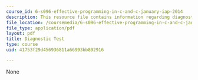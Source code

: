 ```yaml
---
course_id: 6-s096-effective-programming-in-c-and-c-january-iap-2014
description: This resource file contains information regarding diagnostic test.
file_location: /coursemedia/6-s096-effective-programming-in-c-and-c-january-iap-2014/41753f29d456936811a66993bb892916_MIT6_S096IAP14_diagnostic.pdf
file_type: application/pdf
layout: pdf
title: Diagnostic Test
type: course
uid: 41753f29d456936811a66993bb892916

---
```

None